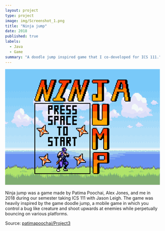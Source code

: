 ```yaml
---
layout: project
type: project
image: img/Screenshot_1.png
title: "Ninja jump"
date: 2018
published: true
labels:
  - Java
  - Game
summary: "A doodle jump inspired game that I co-developed for ICS 111."
---
```

<div class="text-center p-4">
  <img class="img-fluid" src="../img/Screenshot_1.png">
</div>


Ninja jump was a game made by Patima Poochai, Alex Jones, and me in 2018 during our semester taking ICS 111 with Jason Leigh. The game was heavily inspired by the game doodle jump, a mobile game in which you control a bug like creature and shoot upwards at enemies while perpetually bouncing on various platforms. 



Source: <a href="https://github.com/patimapoochai/Project3"><i class="large github icon "></i>patimapoochai/Project3</a>

